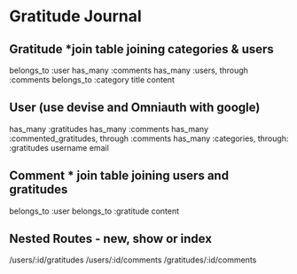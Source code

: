 # Gratitude Journal

## Gratitude *join table joining categories & users

belongs_to :user
has_many :comments
has_many :users, through :comments
belongs_to :category
title
content

## User (use devise and Omniauth with google)

has_many :gratitudes
has_many :comments
has_many :commented_gratitudes, through :comments
has_many :categories, through: :gratitudes
username
email

## Comment * join table joining users and gratitudes
belongs_to :user
belongs_to :gratitude
content

## Nested Routes - new, show or index

/users/:id/gratitudes
/users/:id/comments
/gratitudes/:id/comments